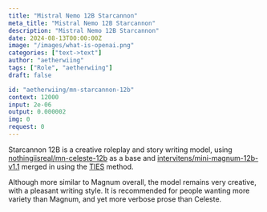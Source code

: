```yaml
---
title: "Mistral Nemo 12B Starcannon"
meta_title: "Mistral Nemo 12B Starcannon"
description: "Mistral Nemo 12B Starcannon"
date: 2024-08-13T00:00:00Z
image: "/images/what-is-openai.png"
categories: ["text->text"]
author: "aetherwiing"
tags: ["Role", "aetherwiing"]
draft: false

id: "aetherwiing/mn-starcannon-12b"
context: 12000
input: 2e-06
output: 0.000002
img: 0
request: 0
---
```


Starcannon 12B is a creative roleplay and story writing model, using [nothingiisreal/mn-celeste-12b](https://openrouter.ai/nothingiisreal/mn-celeste-12b) as a base and [intervitens/mini-magnum-12b-v1.1](https://huggingface.co/intervitens/mini-magnum-12b-v1.1) merged in using the [TIES](https://arxiv.org/abs/2306.01708) method.

Although more similar to Magnum overall, the model remains very creative, with a pleasant writing style. It is recommended for people wanting more variety than Magnum, and yet more verbose prose than Celeste.

